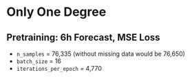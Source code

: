 # Only One Degree

## Pretraining: 6h Forecast, MSE Loss

* `n_samples` = 76,335 (without missing data would be 76,650)
* `batch_size` = 16
* `iterations_per_epoch` = 4,770
